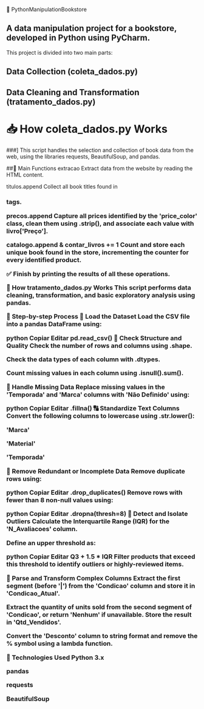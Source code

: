 📘 PythonManipulationBookstore
## A data manipulation project for a bookstore, developed in Python using PyCharm.
This project is divided into two main parts:

## Data Collection (coleta_dados.py)

## Data Cleaning and Transformation (tratamento_dados.py)

# 📥 How coleta_dados.py Works
###] This script handles the selection and collection of book data from the web, using the libraries requests, BeautifulSoup, and pandas.

##🔧 Main Functions
extracao
Extract data from the website by reading the HTML content.

titulos.append
Collect all book titles found in <h3> tags.

precos.append
Capture all prices identified by the 'price_color' class, clean them using .strip(), and associate each value with livro['Preço'].

catalogo.append & contar_livros += 1
Count and store each unique book found in the store, incrementing the counter for every identified product.

✅ Finish by printing the results of all these operations.

🧹 How tratamento_dados.py Works
This script performs data cleaning, transformation, and basic exploratory analysis using pandas.

🔄 Step-by-step Process
📂 Load the Dataset
Load the CSV file into a pandas DataFrame using:

python
Copiar
Editar
pd.read_csv()
🧪 Check Structure and Quality
Check the number of rows and columns using .shape.

Check the data types of each column with .dtypes.

Count missing values in each column using .isnull().sum().

🧼 Handle Missing Data
Replace missing values in the 'Temporada' and 'Marca' columns with 'Não Definido' using:

python
Copiar
Editar
.fillna()
🔠 Standardize Text Columns
Convert the following columns to lowercase using .str.lower():

'Marca'

'Material'

'Temporada'

🧹 Remove Redundant or Incomplete Data
Remove duplicate rows using:

python
Copiar
Editar
.drop_duplicates()
Remove rows with fewer than 8 non-null values using:

python
Copiar
Editar
.dropna(thresh=8)
🚨 Detect and Isolate Outliers
Calculate the Interquartile Range (IQR) for the 'N_Avaliacoes' column.

Define an upper threshold as:

python
Copiar
Editar
Q3 + 1.5 * IQR
Filter products that exceed this threshold to identify outliers or highly-reviewed items.

🧩 Parse and Transform Complex Columns
Extract the first segment (before '|') from the 'Condicao' column and store it in 'Condicao_Atual'.

Extract the quantity of units sold from the second segment of 'Condicao', or return 'Nenhum' if unavailable. Store the result in 'Qtd_Vendidos'.

Convert the 'Desconto' column to string format and remove the % symbol using a lambda function.

📌 Technologies Used
Python 3.x

pandas

requests

BeautifulSoup
